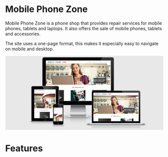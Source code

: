 # Mobile Phone Zone

Mobile Phone Zone is a phone shop that provides repair services for mobile phones, tablets and laptops. It also offers the sale of mobile phones, tablets and accessories.

The site uses a one-page format, this makes it especially easy to navigate on mobile and desktop.

![Responsive web site screenshot](/assets/images/responsive.png)

# Features
